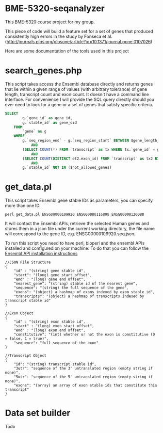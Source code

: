 # BME-5320-seqanalyzer

This BME-5320 course project for my group.

This piece of code will build a feature set for a set of genes that produced consistently high errors in the study by 
Fonseca et al. (http://journals.plos.org/plosone/article?id=10.1371/journal.pone.0107026)

Here are some documentation of the tools used in this project

search_genes.php
=========
This script takes access the Ensembl database directly and returns genes that lie within a given range of values (with arbitrary tolerance) of gene length, transcript count and exon count. It doesn't have a command line interface. For convenience I will provide the SQL query directly should you ever need to look for a gene or a set of genes that satisfy specific criteria.

```sql
SELECT
        g.`gene_id` as gene_id,
        g.`stable_id` as gene_sid
    FROM
        `gene` as g
    WHERE
        g.`seq_region_end` - g.`seq_region_start` BETWEEN $gene_length_range[0] AND $gene_length_range[1]
            AND
        (SELECT COUNT(*) FROM `transcript` as tx WHERE tx.`gene_id` = g.`gene_id`) BETWEEN $transcript_range[0] AND $transcript_range[1]
            AND
        (SELECT COUNT(DISTINCT et2.exon_id) FROM `transcript` as tx2 RIGHT OUTER JOIN `exon_transcript` as et2 ON et2.transcript_id = tx2.transcript_id WHERE tx2.`gene_id` = g.`gene_id`) BETWEEN $exon_range[0] and $exon_range[1]
            AND
        g.`stable_id` NOT IN ($not_allowed_genes)
```

get_data.pl
=========
This script takes Ensembl gene stable IDs as parameters, you can specify more than one ID. 

    perl get_data.pl ENSG00000109920 ENSG00000116898 ENSG00000126088

It will contact the Ensembl APIs, retrieve the selected Human genes and stores them in a json file under the current working directory, the file name will correspond to the gene ID, e.g. ENSG00000109920.seq.json.

To run this script you need to have perl, bioperl and the ensembl APIs installed and configured on your machine.  To do that you can follow the [Ensembl API installation instructions](http://www.ensembl.org/info/docs/api/api_installation.html)

    

    //JSON File Structure
    {
    	"id" : "(string) gene stable id",
    	"start": "(long) gene start offset",
    	"end" : "(long) gene end offset",
    	"nearest_gene": "(string) stable id of the nearest gene",
    	"sequence": "(string) the full sequence of the gene",
    	"exons": "(object) a hashmap of exons indexed by exon stable id",
    	"transcripts": "(object) a hashmap of transcripts indexed by transcript stable id"
    }

    //Exon Object 
	{
    	"id" : "(string) exon stable id",
    	"start" : "(long) exon start offset",
    	"end" : "(long) exon end offset",
    	"constitutive": "(int) whether or not the exon is constitutive (0 = false, 1 = true)",
    	"sequence": "full sequence of the exon"
    }
    
    //Transcript Object
    {
	    "id": "(string) transcript stable id",
	    "3utr": "sequence of the 3' untranslated region (empty string if none)",
	    "5utr": "sequence of the 5' untranslated region (empty string if none)",
	    "exons": "(array) an array of exon stable ids that constitute this transcript"
    }

 


Data set builder
=========

Todo
